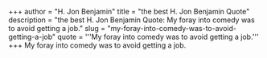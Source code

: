 +++
author = "H. Jon Benjamin"
title = "the best H. Jon Benjamin Quote"
description = "the best H. Jon Benjamin Quote: My foray into comedy was to avoid getting a job."
slug = "my-foray-into-comedy-was-to-avoid-getting-a-job"
quote = '''My foray into comedy was to avoid getting a job.'''
+++
My foray into comedy was to avoid getting a job.
